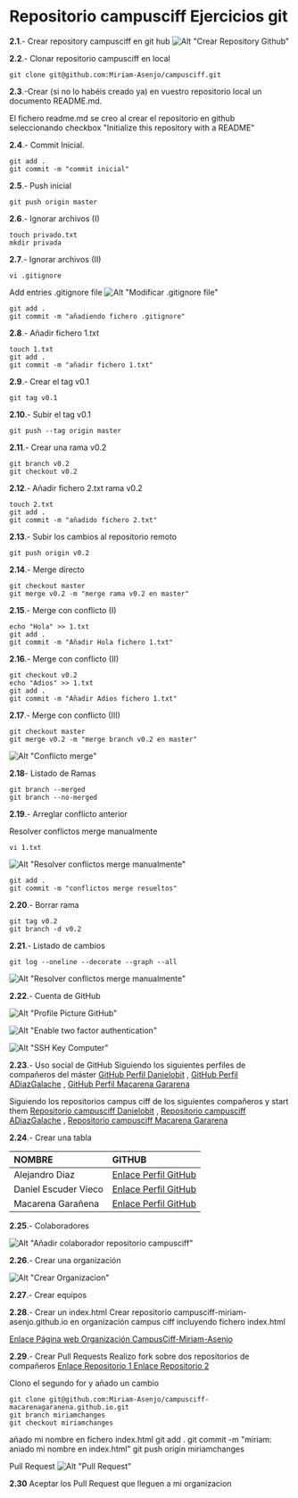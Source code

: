 # Repositorio campusciff Ejercicios git

**2.1**.- Crear repository campusciff en git hub
![Alt "Crear Repository Github"](/images/crearRepositorio.jpg)

**2.2**.- Clonar repositorio campusciff en local

    git clone git@github.com:Miriam-Asenjo/campusciff.git


**2.3**.-Crear (si no lo habéis creado ya) en vuestro
repositorio local un documento README.md.

El fichero readme.md se creo al crear el repositorio en github seleccionando checkbox "Initialize this repository with a README" 

**2.4**.- Commit Inicial.

    git add .
    git commit -m "commit inicial"

**2.5**.- Push inicial

    git push origin master

**2.6**.- Ignorar archivos (I)

	touch privado.txt
	mkdir privada 

**2.7**.- Ignorar archivos (II)

    vi .gitignore
   Add entries .gitignore file
![Alt "Modificar .gitignore file"](/images/entriesGitIgnoreFile.jpg)

	git add .
	git commit -m "añadiendo fichero .gitignore"

**2.8**.- Añadir fichero 1.txt

    touch 1.txt
    git add .
    git commit -m "añadir fichero 1.txt"

**2.9**.- Crear el tag v0.1

	git tag v0.1

**2.10**.- Subir el tag v0.1

    git push --tag origin master

**2.11**.- Crear una rama v0.2

    git branch v0.2
    git checkout v0.2

**2.12**.- Añadir fichero 2.txt rama v0.2
	
	touch 2.txt
	git add .
    git commit -m "añadido fichero 2.txt"

**2.13**.- Subir los cambios al repositorio remoto

    git push origin v0.2

**2.14**.- Merge directo

    git checkout master
    git merge v0.2 -m "merge rama v0.2 en master"

**2.15**.- Merge con conflicto (I)
	
	echo "Hola" >> 1.txt
    git add .
    git commit -m "Añadir Hola fichero 1.txt"

**2.16**.- Merge con conflicto (II)
	
	git checkout v0.2
    echo "Adios" >> 1.txt
	git add .
	git commit -m "Añadir Adios fichero 1.txt"

**2.17**.- Merge con conflicto (III)

    git checkout master
	git merge v0.2 -m "merge branch v0.2 en master"

![Alt "Conflicto merge"](/images/mergeConflicto.jpg)


**2.18**- Listado de Ramas
	
	git branch --merged
	git branch --no-merged

**2.19**.- Arreglar conflicto anterior

   Resolver conflictos merge manualmente

	vi 1.txt

![Alt "Resolver conflictos merge manualmente"](/images/resolverConflictosMergeManualmente.jpg)

    git add .
    git commit -m "conflictos merge resueltos"

**2.20**.- Borrar rama

    git tag v0.2
    git branch -d v0.2

**2.21**.- Listado de cambios
	
	git log --oneline --decorate --graph --all

![Alt "Resolver conflictos merge manualmente"](/images/listadoCambios.jpg)

**2.22**.- Cuenta de GitHub

![Alt "Profile Picture GitHub"](/images/gitHubProfilePic.jpg)

![Alt "Enable two factor authentication"](/images/twoFactorAuthentication.jpg)

![Alt "SSH Key Computer"](/images/sshKey.jpg)

**2.23**.- Uso social de GitHub
Siguiendo los siguientes perfiles de compañeros del máster
[GitHub Perfil Danielobit](https://github.com/Danielobit) , 
[GitHub Perfil ADiazGalache](https://github.com/adiazgalache) , 
[GitHub Perfil Macarena Gararena](https://github.com/macarenagaranena)

Siguiendo los repositorios campus ciff de los siguientes compañeros y start them
[Repositorio campusciff Danielobit](https://github.com/Danielobit/campusciff) , 
[Repositorio campusciff ADiazGalache](https://github.com/adiazgalache/campusciff) , 
[Repositorio campusciff Macarena Gararena](https://github.com/macarenagaranena/campusciff)

**2.24**.- Crear una tabla

| NOMBRE              | GITHUB        |
|:--------------------|:------------- |
| Alejandro Diaz      | [Enlace Perfil GitHub](https://github.com/adiazgalache)|
| Daniel Escuder Vieco| [Enlace Perfil GitHub](https://github.com/Danielobit)|
| Macarena Garañena   | [Enlace Perfil GitHub](https://github.com/macarenagaranena)|

**2.25**.- Colaboradores

![Alt "Añadir colaborador repositorio campusciff"](/images/addColaboradorRepositorio.jpg)

**2.26**.- Crear una organización

![Alt "Crear Organizacion"](/images/campusCiff-MiriamAsenjoOrganizacion.jpg)

**2.27**.- Crear equipos


**2.28**.- Crear un index.html 
Crear repositorio campusciff-miriam-asenjo.github.io en organización campus ciff
incluyendo fichero index.html

[Enlace Página web Organización CampusCiff-Miriam-Asenjo](http://campusciff-miriam-asenjo.github.io./)

**2.29**.- Crear Pull Requests
Realizo fork sobre dos repositorios de compañeros
[Enlace Repositorio 1 ](https://github.com/campusciff-Danielobit/campusciff-Danielobit.github.io)
[Enlace Repositorio 2 ](https://github.com/campusciff-macarenagaranena/campusciff-macarenagaranena.github.io)

Clono el segundo for y añado un cambio
  
    git clone git@github.com:Miriam-Asenjo/campusciff-macarenagaranena.github.io.git
    git branch miriamchanges
	git checkout miriamchanges
	
añado mi nombre en fichero index.html
    git add .
    git commit -m "miriam: aniado mi nombre en index.html"
    git push origin miriamchanges

Pull Request
![Alt "Pull Request"](/images/pullRequest1.jpg)

**2.30** Aceptar los Pull Request que lleguen a mi organizacion
